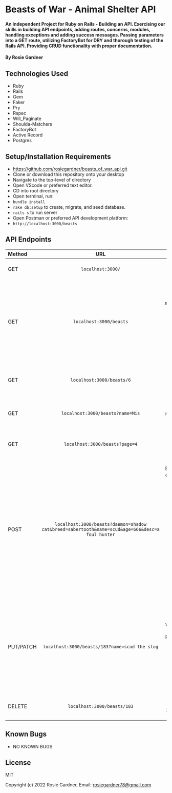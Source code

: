 # Beasts of War - Animal Shelter API

#### An Independent Project for Ruby on Rails - Building an API. Exercising our skills in building API endpoints, adding routes, concerns, modules, handling exceptions and adding success messages. Passing parameters into a GET route, utilizing FactoryBot for DRY and thorough testing of the Rails API. Providing CRUD functionality with proper documentation.

#### By Rosie Gardner

## Technologies Used

* Ruby
* Rails
* Gem
* Faker
* Pry
* Rspec
* Will_Paginate
* Shoulda-Matchers
* FactoryBot
* Active Record
* Postgres

## Setup/Installation Requirements

* https://github.com/rosiegardner/beasts_of_war_api.git
* Clone or download this repository onto your desktop
* Navigate to the top-level of directory
* Open VScode or preferred text editor.
* CD into root directory
* Open terminal, run: 
* `bundle install` 
* `rake db:setup` to create, migrate, and seed database.
* `rails s` to run server
* Open Postman or preferred API development platform:
* `http://localhost:3000/beasts`

## API Endpoints

| Method |   URL  | Result |
| :---   | :----: |  -----:  |
| GET    | `localhost:3000/` | Returns a list of raw json data |
| GET    | `localhost:3000/beasts` | Returns a list of all Beasts in alphabetical order by name and their parameters => `id`, `daemon`, `breed`, `name`, `age`, `desc`, `available` |
| GET    | `localhost:3000/beasts/6` | Returns all information related to Beast with `id=6` |
| GET    | `localhost:3000/beasts?name=Mis` | Returns a Beast by `name` or `name ilike?` => 'Misty' |
| GET    | `localhost:3000/beasts?page=4` | Returns a list of 10 Beasts per page |
| POST   | `localhost:3000/beasts?daemon=shadow cat&breed=sabertooth&name=scud&age=666&desc=a foul hunter` | Adds a Beast to the database => `id: 183`, `daemon: shadow cat`, `breed: sabertooth`, `name: scud`, `age: 666`, `desc: "a foul hunter"`, `available: true` => If `POST` is successful, returns database object for newly created Beast. |
| PUT/PATCH | `localhost:3000/beasts/183?name=scud the slug` | Updates the name for a Beast with `id=183`. If PUT/PATCH is succesful, returns database object for newly updated Beast. |
| DELETE | `localhost:3000/beasts/183` | Deletes the Beast with `id=183` from database |

## Known Bugs

* NO KNOWN BUGS

## License

MIT

Copyright (c) 2022 Rosie Gardner, Email: <rosiegardner78@gmail.com>

